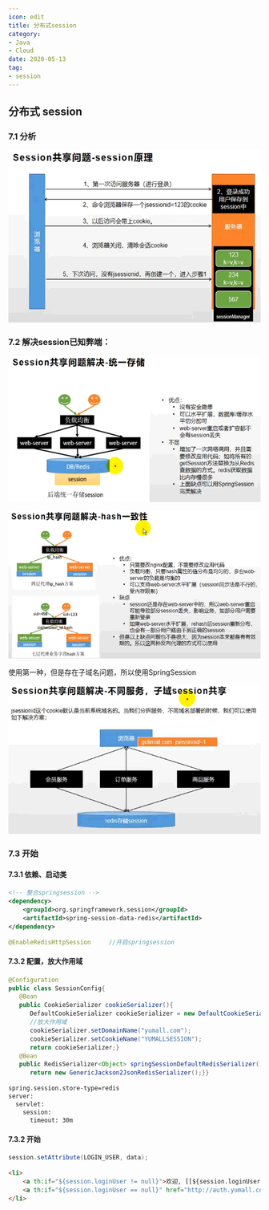 ```yaml
---
icon: edit
title: 分布式session
category: 
- Java
- Cloud
date: 2020-05-13
tag:
- session
---
```



## 分布式 session

### 7.1 分析

![](./cloud-session.assets/true-image-20210926162217627.png)

### 7.2 解决session已知弊端：

![](./cloud-session.assets/true-image-20210926163452492.png)

![](./cloud-session.assets/true-image-20210926163659508.png)

使用第一种，但是存在子域名问题，所以使用SpringSession

![](./cloud-session.assets/true-image-20210926165049222.png)

### 7.3 开始

#### 7.3.1 依赖、启动类

```xml
<!-- 整合springsession -->
<dependency>
    <groupId>org.springframework.session</groupId>
    <artifactId>spring-session-data-redis</artifactId>
</dependency>
```

```java
@EnableRedisHttpSession     //开启springsession
```

#### 7.3.2 配置，放大作用域

```java
@Configuration
public class SessionConfig{
   @Bean
   public CookieSerializer cookieSerializer(){
      DefaultCookieSerializer cookieSerializer = new DefaultCookieSerializer();
      //放大作用域
      cookieSerializer.setDomainName("yumall.com");
      cookieSerializer.setCookieName("YUMALLSESSION");
      return cookieSerializer;}
   @Bean
   public RedisSerializer<Object> springSessionDefaultRedisSerializer(){
      return new GenericJackson2JsonRedisSerializer();}}
```

```properties
spring.session.store-type=redis
server:
  servlet:
    session:
      timeout: 30m
```

#### 7.3.2 开始

```java
session.setAttribute(LOGIN_USER, data);
```

```html
<li>
    <a th:if="${session.loginUser != null}">欢迎, [[${session.loginUser.nickname}]]</a>
    <a th:if="${session.loginUser == null}" href="http://auth.yumall.com/login.html">你好，请登录</a>
</li>
```

